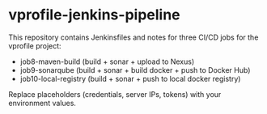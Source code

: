 # vprofile-jenkins-pipeline

This repository contains Jenkinsfiles and notes for three CI/CD jobs for the vprofile project:
- job8-maven-build (build + sonar + upload to Nexus)
- job9-sonarqube (build + sonar + build docker + push to Docker Hub)
- job10-local-registry (build + sonar + push to local docker registry)

Replace placeholders (credentials, server IPs, tokens) with your environment values.
